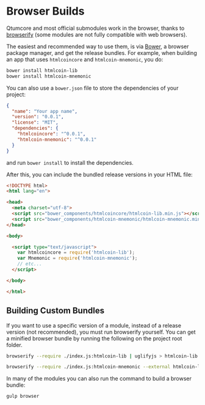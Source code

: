 # Browser Builds
Qtumcore and most official submodules work in the browser, thanks to [browserify](http://browserify.org/) (some modules are not fully compatible with web browsers).

The easiest and recommended way to use them, is via [Bower](http://bower.io/), a browser package manager, and get the release bundles. For example, when building an app that uses `htmlcoincore` and `htmlcoin-mnemonic`, you do:

```sh
bower install htmlcoin-lib
bower install htmlcoin-mnemonic
```

You can also use a `bower.json` file to store the dependencies of your project:

```json
{
  "name": "Your app name",
  "version": "0.0.1",
  "license": "MIT",
  "dependencies": {
    "htmlcoincore": "^0.0.1",
    "htmlcoin-mnemonic": "^0.0.1"
  }
}
```

and run `bower install` to install the dependencies.

After this, you can include the bundled release versions in your HTML file:

```html
<!DOCTYPE html>
<html lang="en">

<head>
  <meta charset="utf-8">
  <script src="bower_components/htmlcoincore/htmlcoin-lib.min.js"></script>
  <script src="bower_components/htmlcoin-mnemonic/htmlcoin-mnemonic.min.js"></script>
</head>

<body>

  <script type="text/javascript">
    var htmlcoincore = require('htmlcoin-lib');
    var Mnemonic = require('htmlcoin-mnemonic');
    // etc...
  </script>

</body>

</html>
```

## Building Custom Bundles
If you want to use a specific version of a module, instead of a release version (not recommended), you must run browserify yourself.  You can get a minified browser bundle by running the following on the project root folder.

```sh
browserify --require ./index.js:htmlcoin-lib | uglifyjs > htmlcoin-lib.min.js
```

```sh
browserify --require ./index.js:htmlcoin-mnemonic --external htmlcoin-lib | uglifyjs > htmlcoin-mnemonic.min.js
```

In many of the modules you can also run the command to build a browser bundle:
```sh
gulp browser
```
